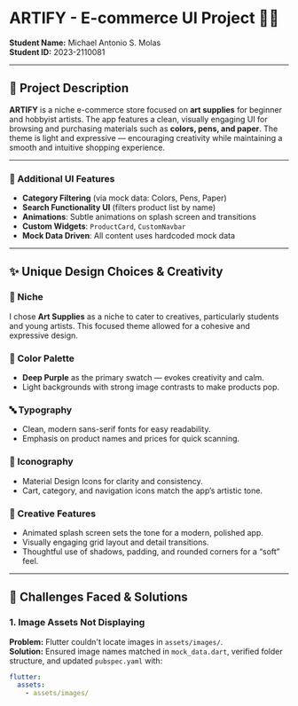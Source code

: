 # **ARTIFY** - E-commerce UI Project 🎨🛒

**Student Name:** Michael Antonio S. Molas  
**Student ID:** 2023-2110081

---

## 📌 Project Description

**ARTIFY** is a niche e-commerce store focused on **art supplies** for beginner and hobbyist artists. The app features a clean, visually engaging UI for browsing and purchasing materials such as **colors, pens, and paper**. The theme is light and expressive — encouraging creativity while maintaining a smooth and intuitive shopping experience.

---


### 🎨 Additional UI Features

- **Category Filtering** (via mock data: Colors, Pens, Paper)
- **Search Functionality UI** (filters product list by name)
- **Animations**: Subtle animations on splash screen and transitions
- **Custom Widgets**: `ProductCard`, `CustomNavbar`
- **Mock Data Driven**: All content uses hardcoded mock data

---

## ✨ Unique Design Choices & Creativity

### 🎯 Niche
I chose **Art Supplies** as a niche to cater to creatives, particularly students and young artists. This focused theme allowed for a cohesive and expressive design.

### 🎨 Color Palette
- **Deep Purple** as the primary swatch — evokes creativity and calm.
- Light backgrounds with strong image contrasts to make products pop.

### 🔤 Typography
- Clean, modern sans-serif fonts for easy readability.
- Emphasis on product names and prices for quick scanning.

### 🔧 Iconography
- Material Design Icons for clarity and consistency.
- Cart, category, and navigation icons match the app’s artistic tone.

### 🌟 Creative Features
- Animated splash screen sets the tone for a modern, polished app.
- Visually engaging grid layout and detail transitions.
- Thoughtful use of shadows, padding, and rounded corners for a “soft” feel.

---

## 🚧 Challenges Faced & Solutions

### 1. **Image Assets Not Displaying**
**Problem:** Flutter couldn't locate images in `assets/images/`.  
**Solution:** Ensured image names matched in `mock_data.dart`, verified folder structure, and updated `pubspec.yaml` with:
```yaml
flutter:
  assets:
    - assets/images/
